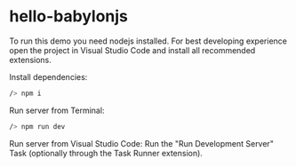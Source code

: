 # hello-babylonjs


To run this demo you need nodejs installed. 
For best developing experience open the project in Visual Studio Code and install all recommended extensions.

Install dependencies:
```sh
/> npm i 
```

Run server from Terminal:
```sh
/> npm run dev
```

Run server from Visual Studio Code: Run the "Run Development Server" Task (optionally through the Task Runner extension).
